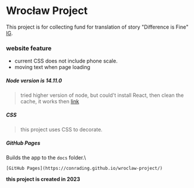 # Wrocław Project

This project is for collecting fund for translation of story "Difference is Fine" [IG](https://www.instagram.com/conrad.wroclaw/).

### website feature

* current CSS does not include phone scale.
* moving text when page loading 

##### Node version is 14.11.0

> tried higher version of node, but could't install React, then clean the cache, it works then [link](https://reactgo.com/npm-clear-cache/)

##### CSS

> this project uses CSS to decorate.

##### GitHub Pages

Builds the app to the `docs` folder.\
```
[GitHub Pages](https://conrading.github.io/wroclaw-project/) 
```

**this project is created in 2023**


